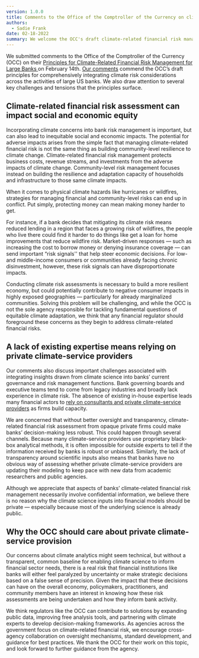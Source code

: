 ```yaml
---
version: 1.0.0
title: Comments to the Office of the Comptroller of the Currency on climate-related financial risk
authors:
  - Sadie Frank
date: 02-18-2022
summary: We welcome the OCC's draft climate-related financial risk management principles and point out core tensions that could arise in implementation.
---
```


We submitted comments to the Office of the Comptroller of the Currency (OCC) on their [Principles for Climate-Related Financial Risk Management
for Large Banks ](https://www.occ.treas.gov/news-issuances/bulletins/2021/bulletin-2021-62a.pdf) on February 14th. [Our comments](https://files.carbonplan.org/OCC-Climate-Risks-Comments-02-14-2022.pdf) commend the OCC’s draft principles for comprehensively integrating climate risk considerations across the activities of large US banks. We also draw attention to several key challenges and tensions that the principles surface.

## Climate-related financial risk assessment can impact social and economic equity

Incorporating climate concerns into bank risk management is important, but can also lead to inequitable social and economic impacts. The potential for adverse impacts arises from the simple fact that managing climate-related financial risk is not the same thing as building community-level resilience to climate change. Climate-related financial risk management protects business costs, revenue streams, and investments from the adverse impacts of climate change. Community-level risk management focuses instead on building the resilience and adaptation capacity of households and infrastructure to those same climate impacts.

When it comes to physical climate hazards like hurricanes or wildfires, strategies for managing financial and community-level risks can end up in conflict. Put simply, protecting money can mean making money harder to get.

For instance, if a bank decides that mitigating its climate risk means reduced lending in a region that faces a growing risk of wildfires, the people who live there could find it harder to do things like get a loan for home improvements that reduce wildfire risk. Market-driven responses — such as increasing the cost to borrow money or denying insurance coverage — can send important “risk signals'' that help steer economic decisions. For low- and middle-income consumers or communities already facing chronic disinvestment, however, these risk signals can have disproportionate impacts.

Conducting climate risk assessments is necessary to build a more resilient economy, but could potentially contribute to negative consumer impacts in highly exposed geographies — particularly for already marginalized communities. Solving this problem will be challenging, and while the OCC is not the sole agency responsible for tackling fundamental questions of equitable climate adaptation, we think that any financial regulator should foreground these concerns as they begin to address climate-related financial risks.

## A lack of existing expertise means relying on private climate-service providers

Our comments also discuss important challenges associated with integrating insights drawn from climate science into banks’ current governance and risk management functions. Bank governing boards and executive teams tend to come from legacy industries and broadly lack experience in climate risk. The absence of existing in-house expertise leads many financial actors to [rely on consultants and private climate-service providers](https://carbonplan.org/blog/fsoc-open-data) as firms build capacity.

We are concerned that without better oversight and transparency, climate-related financial risk assessment from opaque private firms could make banks’ decision-making less robust. This could happen through several channels. Because many climate-service providers use proprietary black-box analytical methods, it is often impossible for outside experts to tell if the information received by banks is robust or unbiased. Similarly, the lack of transparency around scientific inputs also means that banks have no obvious way of assessing whether private climate-service providers are updating their modeling to keep pace with new data from academic researchers and public agencies.

Although we appreciate that aspects of banks’ climate-related financial risk management necessarily involve confidential information, we believe there is no reason why the climate science inputs into financial models should be private — especially because most of the underlying science is already public.

## Why the OCC should care about private climate-service provision

Our concerns about climate analytics might seem technical, but without a transparent, common baseline for enabling climate science to inform financial sector needs, there is a real risk that financial institutions like banks will either feel paralyzed by uncertainty or make strategic decisions based on a false sense of precision. Given the impact that these decisions can have on the overall economy, policymakers, practitioners, and community members have an interest in knowing how these risk assessments are being undertaken and how they inform bank activity.

We think regulators like the OCC can contribute to solutions by expanding public data, improving free analysis tools, and partnering with climate experts to develop decision-making frameworks. As agencies across the government focus on climate-related financial risk, we encourage cross-agency collaboration on oversight mechanisms, standard development, and guidance for best practices. We thank the OCC for their work on this topic, and look forward to further guidance from the agency.
